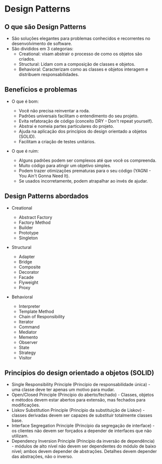 # Design Patterns

## O que são Design Patterns

- São soluções elegantes para problemas conhecidos e recorrentes no desenvolvimento de software.
- São divididos em 3 categorias:
    - Creational: visam abstrair o processo de como os objetos são criados.
    - Structural: Lidam com a composição de classes e objetos.
    - Behavioral: Caracterizam como as classes e objetos interagem e distribuem responsabilidades.

## Benefícios e problemas

- O que é bom:
    - Você não precisa reinventar a roda.
    - Padrões universais facilitam o entendimento do seu projeto.
    - Evita refatoração de código (conceito DRY - Don't repeat yourself).
    - Abstrai e nomeia partes particulares do projeto.
    - Ajuda na aplicação dos princípios do design orientado a objetos (SOLID).
    - Facilitam a criação de testes unitários.

- O que é ruim:
    - Alguns padrões podem ser complexos até que você os compreenda.
    - Muito código para atingir um objetivo simples.
    - Podem trazer otimizações prematuras para o seu código (YAGNI - You Ain't Gonna Need It).
    - Se usados incorretamente, podem atrapalhar ao invés de ajudar.

## Design Patterns abordados

- Creational
    - Abstract Factory
    - Factory Method
    - Builder
    - Prototype
    - Singleton

- Structural
    - Adapter
    - Bridge
    - Composite
    - Decorator
    - Facade
    - Flyweight
    - Proxy

- Behavioral
    - Interpreter
    - Template Method
    - Chain of Responsibility
    - Iterator
    - Command
    - Mediator
    - Memento
    - Observer
    - State
    - Strategy
    - Visitor

## Princípios do design orientado a objetos (SOLID)

- Single Responsibility Principle (Princípio de responsabilidade única) - uma classe deve ter apenas um motivo para mudar.
- Open/Closed Principle (Princípio do aberto/fechado) - Classes, objetos e métodos devem estar abertos para extensão, mas fechados para modificações.
- Liskov Substitution Principle (Princípio da substituição de Liskov) - classes derivadas devem ser capazes de substituir totalmente classes base.
- Interface Segregation Principle (Princípio da segregação de interface) - os clientes não devem ser forçados a depender de interfaces que não utilizam.
- Dependency Inversion Principle (Princípio da inversão de dependência) - módulos de alto nível não devem ser dependentes do módulo de baixo nível; ambos devem depender de abstrações. Detalhes devem depender das abstrações, não o inverso.

